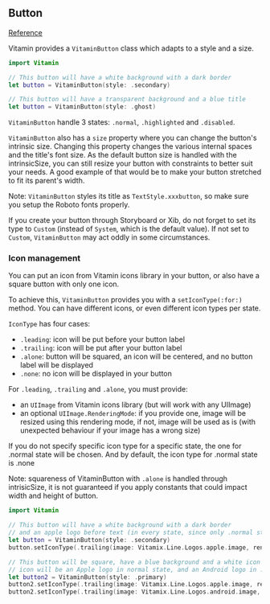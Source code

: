 ## Button
[Reference](https://www.decathlon.design/726f8c765/p/8008f8-button/b/50afe1)

Vitamin provides a `VitaminButton` class which adapts to a style and a size.

```swift
import Vitamin

// This button will have a white background with a dark border
let button = VitaminButton(style: .secondary)

// This button will have a transparent background and a blue title
let button = VitaminButton(style: .ghost)
```

`VitaminButton` handle 3 states: `.normal`, `.highlighted` and `.disabled`.
 
`VitaminButton` also has a `size` property where you can change the button's intrinsic size. Changing this property changes the various internal spaces and the title's font size.
As the default button size is handled with the intrinsicSize, you can still resize your button with constraints to better suit your needs. 
A good example of that would be to make your button stretched to fit its parent's width.

Note: `VitaminButton` styles its title as  `TextStyle.xxxbutton`, so make sure you setup the Roboto fonts properly.

If you create your button through Storyboard or Xib, do not forget to set its type to `Custom` (instead of `System`, which is the default value). If not set to `Custom`, `VitaminButton` may act oddly in some circumstances.

### Icon management
You can put an icon from Vitamin icons library in your button, or also have a square button with only one icon.

To achieve this, `VitaminButton` provides you with a `setIconType(:for:)` method.
You can have different icons, or even different icon types per state.

`IconType` has four cases:
- `.leading`: icon will be put before your button label
- `.trailing`: icon will be put after your button label
- `.alone`: button will be squared, an icon will be centered, and no button label will be displayed
- `.none`: no icon will be displayed in your button

For `.leading`, `.trailing` and `.alone`, you must provide:
- an `UIImage` from Vitamin icons library (but will work with any UIImage)
- an optional `UIImage.RenderingMode`: if you provide one, image will be resized using this rendering mode, if not, image will be used as is (with unexpected behaviour if your image has a wrong size)

If you do not specify specific icon type for a specific state, the one for .normal state will be chosen.
And by default, the icon type for .normal state is .none

Note: squareness of VitaminButton with `.alone` is handled through intrisicSize, it is not guaranteed if you apply constants that could impact width and height of button.

```swift
import Vitamin

// This button will have a white background with a dark border
// and an apple logo before text (in every state, since only .normal state has been set)
let button = VitaminButton(style: .secondary)
button.setIconType(.trailing(image: Vitamix.Line.Logos.apple.image, renderingMode: .alwaysTemplate), for: .normal)

// This button will be square, have a blue background and a white icon centered
// icon will be an Apple logo in normal state, and an Android logo in .highlighted state
let button2 = VitaminButton(style: .primary)
button2.setIconType(.trailing(image: Vitamix.Line.Logos.apple.image, renderingMode: .alwaysTemplate), for: .normal)
button2.setIconType(.trailing(image: Vitamix.Line.Logos.android.image, renderingMode: .alwaysTemplate), for: .highlighted)
```
